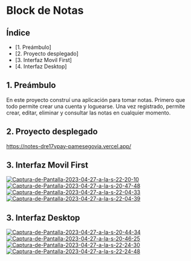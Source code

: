 # Block de Notas

## Índice

* [1. Preámbulo]
* [2. Proyecto desplegado]
* [3. Interfaz Movil First]
* [4. Interfaz Desktop]


## 1. Preámbulo

En este proyecto construí una aplicación para tomar notas. Primero que todo permite crear una cuenta y loguearse. Una vez registrado, permite crear, editar, eliminar y consultar las notas en cualquier momento.



## 2. Proyecto desplegado
https://notes-dre17vpay-pamesegovia.vercel.app/


## 3. Interfaz Movil First
<a href="https://ibb.co/ySvKF46"><img src="https://i.ibb.co/4dvCR18/Captura-de-Pantalla-2023-04-27-a-la-s-22-20-10.png" alt="Captura-de-Pantalla-2023-04-27-a-la-s-22-20-10" border="0"></a>
<a href="https://ibb.co/YR9fBwC"><img src="https://i.ibb.co/p0D4j57/Captura-de-Pantalla-2023-04-27-a-la-s-20-47-48.png" alt="Captura-de-Pantalla-2023-04-27-a-la-s-20-47-48" border="0"></a>
<a href="https://ibb.co/D4c49rB"><img src="https://i.ibb.co/9nKnbZx/Captura-de-Pantalla-2023-04-27-a-la-s-22-04-33.png" alt="Captura-de-Pantalla-2023-04-27-a-la-s-22-04-33" border="0"></a>
<a href="https://ibb.co/NnD4cqv"><img src="https://i.ibb.co/7NM9sDf/Captura-de-Pantalla-2023-04-27-a-la-s-22-04-39.png" alt="Captura-de-Pantalla-2023-04-27-a-la-s-22-04-39" border="0"></a>


## 3. Interfaz Desktop
<a href="https://ibb.co/1vnHHXp"><img src="https://i.ibb.co/kHyYYDr/Captura-de-Pantalla-2023-04-27-a-la-s-20-44-34.png" alt="Captura-de-Pantalla-2023-04-27-a-la-s-20-44-34" border="0"></a>
<a href="https://ibb.co/8sYnQS7"><img src="https://i.ibb.co/3dR5PLC/Captura-de-Pantalla-2023-04-27-a-la-s-20-46-25.png" alt="Captura-de-Pantalla-2023-04-27-a-la-s-20-46-25" border="0"></a>
<a href="https://ibb.co/dPWr3zG"><img src="https://i.ibb.co/N9VskHZ/Captura-de-Pantalla-2023-04-27-a-la-s-22-24-30.png" alt="Captura-de-Pantalla-2023-04-27-a-la-s-22-24-30" border="0"></a>
<a href="https://ibb.co/MBXsnhg"><img src="https://i.ibb.co/GHh07Jd/Captura-de-Pantalla-2023-04-27-a-la-s-22-24-48.png" alt="Captura-de-Pantalla-2023-04-27-a-la-s-22-24-48" border="0"></a>

